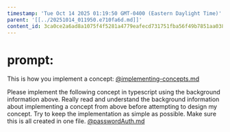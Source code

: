 ```yaml
---
timestamp: 'Tue Oct 14 2025 01:19:50 GMT-0400 (Eastern Daylight Time)'
parent: '[[../20251014_011950.e710fa6d.md]]'
content_id: 3ca0ce2a6ad8a1075f4f5281a4779eafecd731751fba56f49b7851aa0387b25a
---
```


# prompt:

This is how you implement a concept:
[@implementing-concepts.md](../../design/background/implementing-concepts.md)

Please implement the following concept in typescript using the background information above.  Really read and understand the background information about implementing a concept from above before attempting to design my concept.  Try to keep the implementation as simple as possible.  Make sure this is all created in one file.
[@passwordAuth.md](../../design/specificConceptSpecs/passwordAuth.md)
